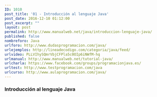 ```yaml
---
ID: 1010
post_title: '01 - Introducción al lenguaje Java'
post_date: 2016-12-10 01:12:00
post_excerpt: ""
layout: post
permalink: http://www.manualweb.net/java/introduccion-lenguaje-java/
published: false
nombreforo: Java
urlforo: http://www.dudasprogramacion.com/java/
urlejemplos: http://lineadecodigo.com/categoria/java/feed/
urlvideo: PLLVIhySQmrVbjCFPla5c0OIp6iNWfM-hq
urlmanual: http://www.manualweb.net/tutorial-java/
urlcharla: https://www.facebook.com/groups/programacionjava.es/
urltest: http://www.testprogramacion.com/java
urlcurso: http://www.aulaprogramacion.com/java/
---
```

### Introducción al lenguaje Java

